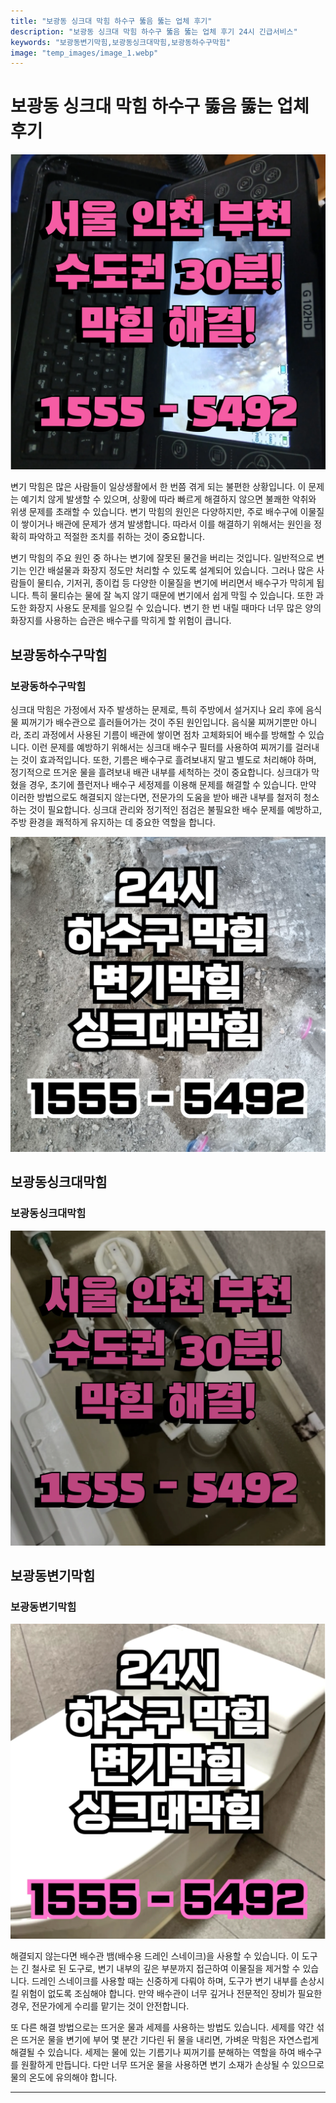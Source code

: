 ```yaml
---
title: "보광동 싱크대 막힘 하수구 뚫음 뚫는 업체 후기"
description: "보광동 싱크대 막힘 하수구 뚫음 뚫는 업체 후기 24시 긴급서비스"
keywords: "보광동변기막힘,보광동싱크대막힘,보광동하수구막힘"
image: "temp_images/image_1.webp"
---
```


# 보광동 싱크대 막힘 하수구 뚫음 뚫는 업체 후기

![보광동하수구막힘](temp_images/image_6.webp) 

변기 막힘은 많은 사람들이 일상생활에서 한 번쯤 겪게 되는 불편한 상황입니다. 이 문제는 예기치 않게 발생할 수 있으며, 상황에 따라 빠르게 해결하지 않으면 불쾌한 악취와 위생 문제를 초래할 수 있습니다. 변기 막힘의 원인은 다양하지만, 주로 배수구에 이물질이 쌓이거나 배관에 문제가 생겨 발생합니다. 따라서 이를 해결하기 위해서는 원인을 정확히 파악하고 적절한 조치를 취하는 것이 중요합니다.

변기 막힘의 주요 원인 중 하나는 변기에 잘못된 물건을 버리는 것입니다. 일반적으로 변기는 인간 배설물과 화장지 정도만 처리할 수 있도록 설계되어 있습니다. 그러나 많은 사람들이 물티슈, 기저귀, 종이컵 등 다양한 이물질을 변기에 버리면서 배수구가 막히게 됩니다. 특히 물티슈는 물에 잘 녹지 않기 때문에 변기에서 쉽게 막힐 수 있습니다. 또한 과도한 화장지 사용도 문제를 일으킬 수 있습니다. 변기 한 번 내릴 때마다 너무 많은 양의 화장지를 사용하는 습관은 배수구를 막히게 할 위험이 큽니다.


## 보광동하수구막힘

### 보광동하수구막힘

싱크대 막힘은 가정에서 자주 발생하는 문제로, 특히 주방에서 설거지나 요리 후에 음식물 찌꺼기가 배수관으로 흘러들어가는 것이 주된 원인입니다. 음식물 찌꺼기뿐만 아니라, 조리 과정에서 사용된 기름이 배관에 쌓이면 점차 고체화되어 배수를 방해할 수 있습니다. 이런 문제를 예방하기 위해서는 싱크대 배수구 필터를 사용하여 찌꺼기를 걸러내는 것이 효과적입니다. 또한, 기름은 배수구로 흘려보내지 말고 별도로 처리해야 하며, 정기적으로 뜨거운 물을 흘려보내 배관 내부를 세척하는 것이 중요합니다. 싱크대가 막혔을 경우, 초기에 플런저나 배수구 세정제를 이용해 문제를 해결할 수 있습니다. 만약 이러한 방법으로도 해결되지 않는다면, 전문가의 도움을 받아 배관 내부를 철저히 청소하는 것이 필요합니다. 싱크대 관리와 정기적인 점검은 불필요한 배수 문제를 예방하고, 주방 환경을 쾌적하게 유지하는 데 중요한 역할을 합니다.


![보광동하수구막힘](temp_images/image_8.webp) 



## 보광동싱크대막힘

### 보광동싱크대막힘

![보광동싱크대막힘](temp_images/image_4.webp) 



## 보광동변기막힘

### 보광동변기막힘

![보광동변기막힘](temp_images/image_3.webp) 

  해결되지 않는다면 배수관 뱀(배수용 드레인 스네이크)을 사용할 수 있습니다. 이 도구는 긴 철사로 된 도구로, 변기 내부의 깊은 부분까지 접근하여 이물질을 제거할 수 있습니다. 드레인 스네이크를 사용할 때는 신중하게 다뤄야 하며, 도구가 변기 내부를 손상시킬 위험이 없도록 조심해야 합니다. 만약 배수관이 너무 깊거나 전문적인 장비가 필요한 경우, 전문가에게 수리를 맡기는 것이 안전합니다.

또 다른 해결 방법으로는 뜨거운 물과 세제를 사용하는 방법도 있습니다. 세제를 약간 섞은 뜨거운 물을 변기에 부어 몇 분간 기다린 뒤 물을 내리면, 가벼운 막힘은 자연스럽게 해결될 수 있습니다. 세제는 물에 있는 기름기나 찌꺼기를 분해하는 역할을 하여 배수구를 원활하게 만듭니다. 다만 너무 뜨거운 물을 사용하면 변기 소재가 손상될 수 있으므로 물의 온도에 유의해야 합니다.

---

